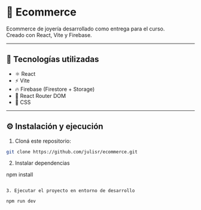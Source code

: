 # 💎 Ecommerce

Ecommerce de joyería desarrollado como entrega para el curso.  
Creado con React, Vite y Firebase.

---

## 🚀 Tecnologías utilizadas

- ⚛️ React
- ⚡ Vite
- 🔥 Firebase (Firestore + Storage)
- 🔗 React Router DOM
- 💅 CSS

---

## ⚙️ Instalación y ejecución

1. Cloná este repositorio:
```bash
git clone https://github.com/julisr/ecommerce.git


```

2. Instalar dependencias

npm install

```

3. Ejecutar el proyecto en entorno de desarrollo

npm run dev

